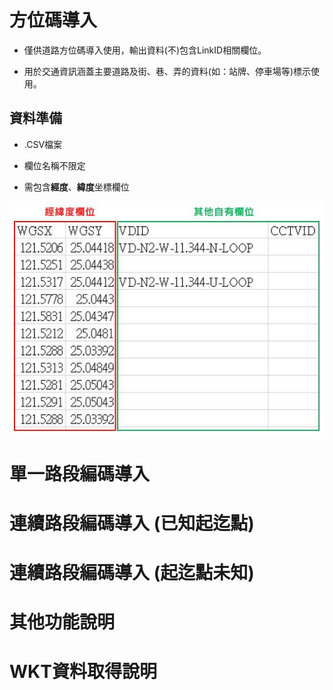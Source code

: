 # 方位碼導入

* 僅供道路方位碼導入使用，輸出資料(不)包含LinkID相關欄位。

* 用於交通資訊涵蓋主要道路及街、巷、弄的資料(如：站牌、停車場等)標示使用。

## 資料準備

* .CSV檔案

* 欄位名稱不限定

* 需包含**經度**、**緯度**坐標欄位

![](V2\001.JPG)


# 單一路段編碼導入

# 連續路段編碼導入 (已知起迄點)

# 連續路段編碼導入 (起迄點未知)

# 其他功能說明

# WKT資料取得說明
